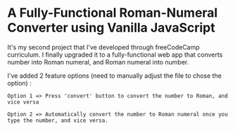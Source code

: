 # A Fully-Functional Roman-Numeral Converter using Vanilla JavaScript

It's my second project that I've developed through freeCodeCamp curriculum. I finally upgraded it to a fully-functional web app that 
converts number into Roman numeral, and Roman numeral into number.

I've added 2 feature options (need to manually adjust the file to chose the option) :

	Option 1 => Press 'convert' button to convert the number to Roman, and vice versa

	Option 2 => Automatically convert the number to Roman numeral once you type the number, and vice versa.
	
